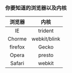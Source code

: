 ### 你要知道的浏览器以及内核

| 浏览器 | 内核 |
|:-----:|:----:|
|IE |trident|
|Chorme|webkit/blink|
|firefox|Gecko|
|Opera|presto|
|Safari|webkit|